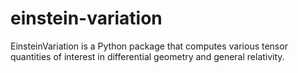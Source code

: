# einstein-variation
EinsteinVariation is a Python package that computes various tensor quantities of interest in differential geometry and general relativity. 

